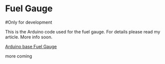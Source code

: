 # Fuel Gauge

#Only for development

This is the Arduino code used for the fuel gauge. For details please read my article. More info soon.

[Arduino base Fuel Gauge](http://naveed.roon.io/making-fuel-gauge)

more coming
